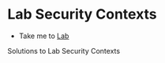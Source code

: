 # Lab Security Contexts
  - Take me to [Lab](https://kodekloud.com/courses/1378608/lectures/31704471)
  
Solutions to Lab Security Contexts
